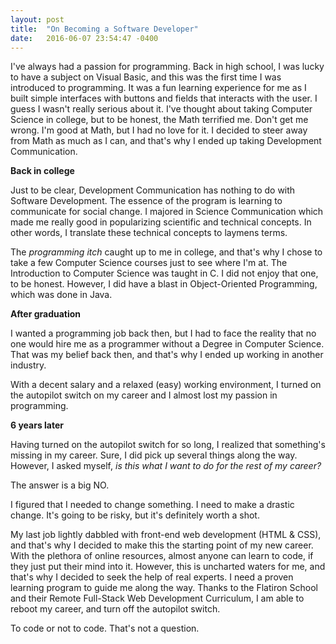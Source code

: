 ```yaml
---
layout: post
title:  "On Becoming a Software Developer"
date:   2016-06-07 23:54:47 -0400
---
```



I've always had a passion for programming. Back in high school, I was lucky to have a subject on Visual Basic, and this was the first time I was introduced to programming. It was a fun learning experience for me as I built simple interfaces with buttons and fields that interacts with the user. I guess I wasn't really serious about it. I've thought about taking Computer Science in college, but to be honest, the Math terrified me. Don't get me wrong. I'm good at Math, but I had no love for it. I decided to steer away from Math as much as I can, and that's why I ended up taking Development Communication. 

**Back in college**

Just to be clear, Development Communication has nothing to do with Software Development. The essence of the program is learning to communicate for social change. I majored in Science Communication which made me really good in popularizing scientific and technical concepts. In other words, I translate these technical concepts to laymens terms. 

The *programming itch* caught up to me in college, and that's why I chose to take a few Computer Science courses just to see where I'm at. The Introduction to Computer Science was taught in C. I did not enjoy that one, to be honest. However, I did have a blast in Object-Oriented Programming, which was done in Java. 

**After graduation**

I wanted a programming job back then, but I had to face the reality that no one would hire me as a programmer without a Degree in Computer Science. That was my belief back then, and that's why I ended up working in another industry.

With a decent salary and a relaxed (easy) working environment, I turned on the autopilot switch on my career and I almost lost my passion in programming.  

**6 years later**

Having turned on the autopilot switch for so long, I realized that something's missing in my career. Sure, I did pick up several things along the way. However, I asked myself, *is this what I want to do for the rest of my career?* 

The answer is a big NO. 

I figured that I needed to change something. I need to make a drastic change. It's going to be risky, but it's definitely worth a shot. 

My last job lightly dabbled with front-end web development (HTML & CSS), and that's why I decided to make this the starting point of my new career. With the plethora of online resources, almost anyone can learn to code, if they just put their mind into it. However, this is uncharted waters for me, and that's why I decided to seek the help of real experts. I need a proven learning program to guide me along the way. Thanks to the Flatiron School and their Remote Full-Stack Web Development Curriculum, I am able to reboot my career, and turn off the autopilot switch. 

To code or not to code. That's not a question.
